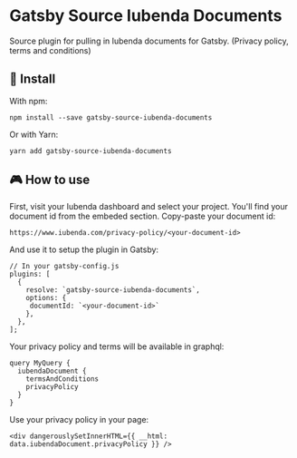 # Gatsby Source Iubenda Documents

Source plugin for pulling in Iubenda documents for Gatsby. (Privacy policy, terms and conditions)

## 🚀 Install

With npm:

```
npm install --save gatsby-source-iubenda-documents
```

Or with Yarn:

```
yarn add gatsby-source-iubenda-documents
```

## 🎮 How to use

First, visit your Iubenda dashboard and select your project. You'll find your document id from the embeded section. Copy-paste your document id:

```
https://www.iubenda.com/privacy-policy/<your-document-id>
```

And use it to setup the plugin in Gatsby:

```
// In your gatsby-config.js
plugins: [
  {
    resolve: `gatsby-source-iubenda-documents`,
    options: {
     documentId: `<your-document-id>`
    },
  },
];
```

Your privacy policy and terms will be available in graphql:

```
query MyQuery {
  iubendaDocument {
    termsAndConditions
    privacyPolicy
  }
}
```

Use your privacy policy in your page:

```
<div dangerouslySetInnerHTML={{ __html: data.iubendaDocument.privacyPolicy }} />
```
